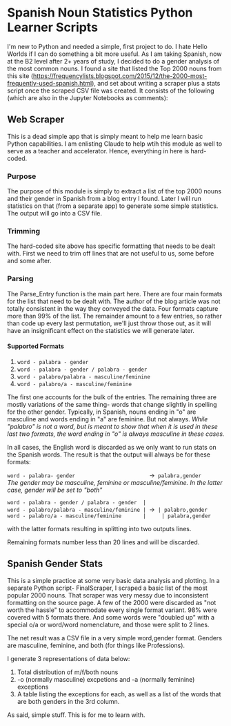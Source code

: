 # Spanish Noun Statistics Python Learner Scripts
I'm new to Python and needed a simple, first project to do. I hate Hello Worlds if I can do something a bit more useful.  As I am taking Spanish, now at the B2 level after 2+ years of study, I decided to do a gender analysis of the most common nouns.  I found a site that listed the Top 2000 nouns from this site (https://frequencylists.blogspot.com/2015/12/the-2000-most-frequently-used-spanish.html), and set about writing a scraper plus a stats script once the scraped CSV file was created.  It consists of the following (which are also in the Jupyter Notebooks as comments):

## Web Scraper
This is a dead simple app that is simply meant to help me learn basic Python capabilities.  I am enlisting Claude to help wtih this module as well to serve as a teacher and accelerator.  Hence, everything in here is hard-coded.

### Purpose
The purpose of this module is simply to extract a list of the top 2000 nouns and their gender in Spanish from a blog entry I found.  Later I will run statistics on that (from a separate app) to generate some simple statistics.  The output will go into a CSV file.

### Trimming
The hard-coded site above has specific formatting that needs to be dealt with.  First we need to trim off lines that are not useful to us, some before and some after.

### Parsing
The Parse_Entry function is the main part here.  There are four main formats for the list that need to be dealt with.  The author of the blog article was not totally consistent in the way they conveyed the data.  Four formats capture more than 99% of the list.  The remainder amount to a few entries, so rather than code up every last permutation, we'll just throw those out, as it will have an insignificant effect on the statistics we will generate later.

#### Supported Formats
1.  ``word - palabra - gender``
2.  ``word - palabra - gender / palabra - gender``
3.  ``word - palabro/palabra - masculine/feminine``
4.  ``word - palabro/a - masculine/feminine``

The first one accounts for the bulk of the entries.  The remaining three are mostly variations of the same thing- words that change slightly in spelling for the other gender.  Typically, in Spanish, nouns ending in "o" are masculine and words ending in "a" are feminine.  But not always.  *While "palabro" is not a word, but is meant to show that when it is used in these last two formats, the word ending in "o" is always masculine in these cases.*

In all cases, the English word is discarded as we only want to run stats on the Spanish words.  The result is that the output will always be for these formats:

``word - palabra- gender                        ``&rarr;`` palabra,gender``\
*The gender may be masculine, feminine or masculine/feminine. In the latter case, gender will be set to "both"*

``word - palabra - gender / palabra - gender  |``\
``word - palabro/palabra - masculine/feminine | ``&rarr;`` | palabro,gender``\
``word - palabro/a - masculine/feminine       |     | palabra,gender``

with the latter formats resulting in splitting into two outputs lines.

Remaining formats number less than 20 lines and will be discarded.

## Spanish Gender Stats
This is a simple practice at some very basic data analysis and plotting.  In a separate Python script- FinalScraper, I scraped a basic list of the most popular 2000 nouns.  That scraper was very messy due to inconsistent formatting on the source page.  A few of the 2000 were discarded as "not worth the hassle" to accommodate every single format variant.  98% were covered with 5 formats there.  And some words were "doubled up" with a special o/a or word/word nomenclature, and those were split to 2 lines.

The net result was a CSV file in a very simple word,gender format.  Genders are masculine, feminine, and both (for things like Professions).

I generate 3 representations of data below:
1. Total distribution of m/f/both nouns
2. -o (normally masculine) excpetions and -a (normally feminine) exceptions
3. A table listing the exceptions for each, as well as a list of the words that are both genders in the 3rd column.

As said, simple stuff.  This is for me to learn with.

